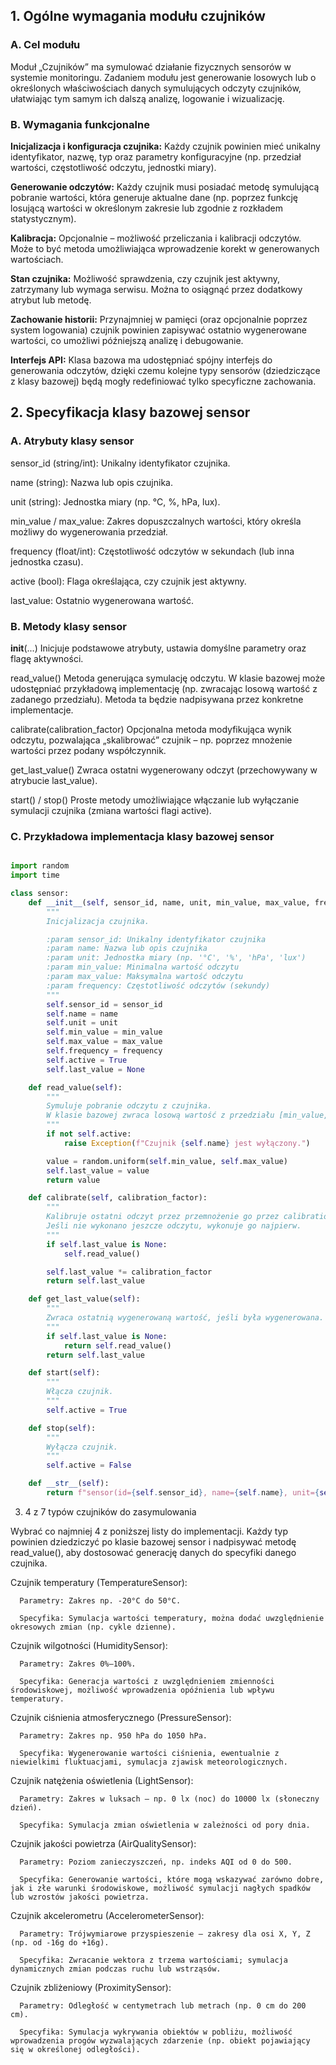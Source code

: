 ## 1. Ogólne wymagania modułu czujników

### A. Cel modułu

Moduł „Czujników” ma symulować działanie fizycznych sensorów w systemie monitoringu. Zadaniem modułu jest generowanie losowych lub o określonych właściwościach danych symulujących odczyty czujników, ułatwiając tym samym ich dalszą analizę, logowanie i wizualizację.

### B. Wymagania funkcjonalne

  **Inicjalizacja i konfiguracja czujnika:**
  Każdy czujnik powinien mieć unikalny identyfikator, nazwę, typ oraz parametry konfiguracyjne (np. przedział wartości, częstotliwość odczytu, jednostki miary).

  **Generowanie odczytów:**
  Każdy czujnik musi posiadać metodę symulującą pobranie wartości, która generuje aktualne dane (np. poprzez funkcję losującą wartości w określonym zakresie lub zgodnie z rozkładem statystycznym).

  **Kalibracja:**
  Opcjonalnie – możliwość przeliczania i kalibracji odczytów. Może to być metoda umożliwiająca wprowadzenie korekt w generowanych wartościach.

  **Stan czujnika:**
  Możliwość sprawdzenia, czy czujnik jest aktywny, zatrzymany lub wymaga serwisu. Można to osiągnąć przez dodatkowy atrybut lub metodę.

  **Zachowanie historii:**
  Przynajmniej w pamięci (oraz opcjonalnie poprzez system logowania) czujnik powinien zapisywać ostatnio wygenerowane wartości, co umożliwi późniejszą analizę i debugowanie.

  **Interfejs API:**
  Klasa bazowa ma udostępniać spójny interfejs do generowania odczytów, dzięki czemu kolejne typy sensorów (dziedziczące z klasy bazowej) będą mogły redefiniować tylko specyficzne zachowania.


## 2. Specyfikacja klasy bazowej sensor

### A. Atrybuty klasy sensor

  sensor_id (string/int): Unikalny identyfikator czujnika.

  name (string): Nazwa lub opis czujnika.

  unit (string): Jednostka miary (np. °C, %, hPa, lux).

  min_value / max_value: Zakres dopuszczalnych wartości, który określa możliwy do wygenerowania przedział.

  frequency (float/int): Częstotliwość odczytów w sekundach (lub inna jednostka czasu).

  active (bool): Flaga określająca, czy czujnik jest aktywny.

  last_value: Ostatnio wygenerowana wartość.

### B. Metody klasy sensor

  __init__(...)
  Inicjuje podstawowe atrybuty, ustawia domyślne parametry oraz flagę aktywności.

  read_value()
  Metoda generująca symulację odczytu. W klasie bazowej może udostępniać przykładową implementację (np. zwracając losową wartość z zadanego przedziału). Metoda ta będzie nadpisywana przez konkretne implementacje.

  calibrate(calibration_factor)
  Opcjonalna metoda modyfikująca wynik odczytu, pozwalająca „skalibrować” czujnik – np. poprzez mnożenie wartości przez podany współczynnik.

  get_last_value()
  Zwraca ostatni wygenerowany odczyt (przechowywany w atrybucie last_value).

  start() / stop()
  Proste metody umożliwiające włączanie lub wyłączanie symulacji czujnika (zmiana wartości flagi active).

### C. Przykładowa implementacja klasy bazowej sensor

```python

import random
import time

class sensor:
    def __init__(self, sensor_id, name, unit, min_value, max_value, frequency=1):
        """
        Inicjalizacja czujnika.

        :param sensor_id: Unikalny identyfikator czujnika
        :param name: Nazwa lub opis czujnika
        :param unit: Jednostka miary (np. '°C', '%', 'hPa', 'lux')
        :param min_value: Minimalna wartość odczytu
        :param max_value: Maksymalna wartość odczytu
        :param frequency: Częstotliwość odczytów (sekundy)
        """
        self.sensor_id = sensor_id
        self.name = name
        self.unit = unit
        self.min_value = min_value
        self.max_value = max_value
        self.frequency = frequency
        self.active = True
        self.last_value = None

    def read_value(self):
        """
        Symuluje pobranie odczytu z czujnika.
        W klasie bazowej zwraca losową wartość z przedziału [min_value, max_value].
        """
        if not self.active:
            raise Exception(f"Czujnik {self.name} jest wyłączony.")

        value = random.uniform(self.min_value, self.max_value)
        self.last_value = value
        return value

    def calibrate(self, calibration_factor):
        """
        Kalibruje ostatni odczyt przez przemnożenie go przez calibration_factor.
        Jeśli nie wykonano jeszcze odczytu, wykonuje go najpierw.
        """
        if self.last_value is None:
            self.read_value()

        self.last_value *= calibration_factor
        return self.last_value

    def get_last_value(self):
        """
        Zwraca ostatnią wygenerowaną wartość, jeśli była wygenerowana.
        """
        if self.last_value is None:
            return self.read_value()
        return self.last_value

    def start(self):
        """
        Włącza czujnik.
        """
        self.active = True

    def stop(self):
        """
        Wyłącza czujnik.
        """
        self.active = False

    def __str__(self):
        return f"sensor(id={self.sensor_id}, name={self.name}, unit={self.unit})"
```


3. 4 z 7 typów czujników do zasymulowania

Wybrać co najmniej 4 z poniższej listy do implementacji. Każdy typ powinien dziedziczyć po klasie bazowej sensor i nadpisywać metodę read_value(), aby dostosować generację danych do specyfiki danego czujnika.

  Czujnik temperatury (TemperatureSensor):

      Parametry: Zakres np. -20°C do 50°C.

      Specyfika: Symulacja wartości temperatury, można dodać uwzględnienie okresowych zmian (np. cykle dzienne).

  Czujnik wilgotności (HumiditySensor):

      Parametry: Zakres 0%–100%.

      Specyfika: Generacja wartości z uwzględnieniem zmienności środowiskowej, możliwość wprowadzenia opóźnienia lub wpływu temperatury.

  Czujnik ciśnienia atmosferycznego (PressureSensor):

      Parametry: Zakres np. 950 hPa do 1050 hPa.

      Specyfika: Wygenerowanie wartości ciśnienia, ewentualnie z niewielkimi fluktuacjami, symulacja zjawisk meteorologicznych.

  Czujnik natężenia oświetlenia (LightSensor):

      Parametry: Zakres w luksach – np. 0 lx (noc) do 10000 lx (słoneczny dzień).

      Specyfika: Symulacja zmian oświetlenia w zależności od pory dnia.

  Czujnik jakości powietrza (AirQualitySensor):

      Parametry: Poziom zanieczyszczeń, np. indeks AQI od 0 do 500.

      Specyfika: Generowanie wartości, które mogą wskazywać zarówno dobre, jak i złe warunki środowiskowe, możliwość symulacji nagłych spadków lub wzrostów jakości powietrza.

  Czujnik akcelerometru (AccelerometerSensor):

      Parametry: Trójwymiarowe przyspieszenie – zakresy dla osi X, Y, Z (np. od -16g do +16g).

      Specyfika: Zwracanie wektora z trzema wartościami; symulacja dynamicznych zmian podczas ruchu lub wstrząsów.

  Czujnik zbliżeniowy (ProximitySensor):

      Parametry: Odległość w centymetrach lub metrach (np. 0 cm do 200 cm).

      Specyfika: Symulacja wykrywania obiektów w pobliżu, możliwość wprowadzenia progów wyzwalających zdarzenie (np. obiekt pojawiający się w określonej odległości).

